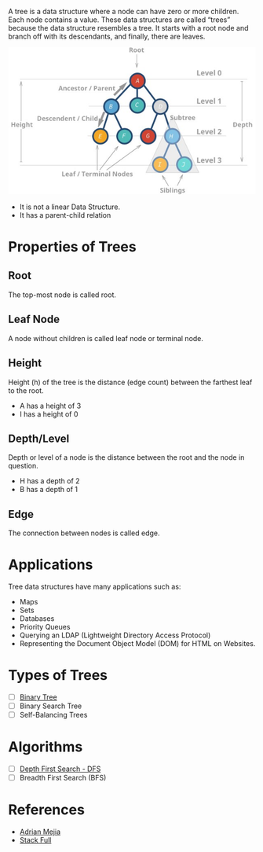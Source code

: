 A tree is a data structure where a node can have zero or more children. Each node contains a value. These data structures are called “trees” because the data structure resembles a tree. It starts with a root node and branch off with its descendants, and finally, there are leaves.

![](tree.jpg)
- It is not a linear Data Structure.
- It has a parent-child relation

# Properties of Trees
## Root
The top-most node is called root.

## Leaf Node
A node without children is called leaf node or terminal node.

## Height
Height (h) of the tree is the distance (edge count) between the farthest leaf to the root.
- A has a height of 3
- I has a height of 0

## Depth/Level
Depth or level of a node is the distance between the root and the node in question.
- H has a depth of 2
- B has a depth of 1

## Edge
The connection between nodes is called edge.

# Applications
Tree data structures have many applications such as:

- Maps
- Sets
- Databases
- Priority Queues
- Querying an LDAP (Lightweight Directory Access Protocol)
- Representing the Document Object Model (DOM) for HTML on Websites.

# Types of Trees
- [ ] [Binary Tree](Binary%20Tree.md)
- [ ] Binary Search Tree
- [ ] Self-Balancing Trees

# Algorithms
- [ ] [Depth First Search - DFS](Depth%20First%20Search%20-%20DFS.md)
- [ ] Breadth First Search (BFS)

# References
- [Adrian Mejia](https://adrianmejia.com/data-structures-for-beginners-trees-binary-search-tree-tutorial/)
- [Stack Full](https://stackfull.dev/tree-data-structure-in-javascript)